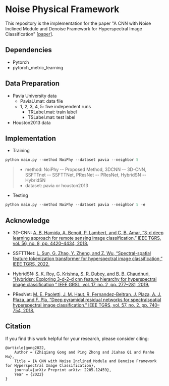 # Noise Physical Framework

This repository is the implementation for the paper "A CNN with Noise Inclined Module and Denoise Framework for Hyperspectral Image Classification" [[paper](https://arxiv.org/abs/2205.12459)].

## Dependencies

* Pytorch
* pytorch_metric_learning

## Data Preparation

* Pavia University data
  * PaviaU.mat: data file
  * 1\, 2\, 3\, 4\, 5\: five independent runs
    * TRLabel.mat: train label
    * TSLabel.mat: test label
* Houston2013 data

## Implementation

* Training

```python
python main.py --method NoiPhy --dataset pavia --neighbor 5
```

> - method: NoiPhy -- Proposed Method, 3DCNN -- 3D-CNN, SSFTTnet -- SSFTTNet, PResNet -- PResNet, HybridSN -- HybridSN
> - dataset: pavia or houston2013

* Testing

```python
python main.py --method NoiPhy --dataset pavia --neighbor 5 -e
```

## Acknowledge

* 3D-CNN: [A. B. Hamida, A. Benoit, P. Lambert, and C. B. Amar, “3-d deep learning approach for remote sensing image classification,” IEEE TGRS, vol. 56, no. 8, pp. 4420–4434, 2018.](https://ieeexplore.ieee.org/abstract/document/8344565)

* SSFTTNet: [L. Sun, G. Zhao, Y. Zheng, and Z. Wu, “Spectral-spatial feature tokenization transformer for hyperspectral image classification,” IEEE TGRS, 2022.](https://ieeexplore.ieee.org/abstract/document/9684381)
* HybridSN: [S. K. Roy, G. Krishna, S. R. Dubey, and B. B. Chaudhuri, “Hybridsn: Exploring 3-d-2-d cnn feature hierarchy for hyperspectral image classification,” IEEE GRSL, vol. 17, no. 2, pp. 277–281, 2019.](https://ieeexplore.ieee.org/abstract/document/8736016)
* PResNet: [M. E. Paoletti, J. M. Haut, R. Fernandez-Beltran, J. Plaza, A. J. Plaza, and F. Pla, “Deep pyramidal residual networks for spectralspatial hyperspectral image classification,” IEEE TGRS, vol. 57, no. 2, pp. 740–754, 2018.](https://ieeexplore.ieee.org/abstract/document/8445697)

## Citation

If you find this work helpful for your research, please consider citing:

    @article{gong2022,
        Author = {Zhiqiang Gong and Ping Zhong and Jiahao Qi and Panhe Hu},
        Title = {A CNN with Noise Inclined Module and Denoise Framework for Hyperspectral Image Classification},
        journal={arXiv Preprint arXiv: 2205.12459},
        Year = {2022}
    }